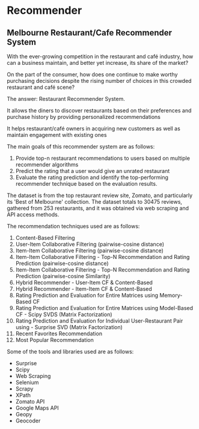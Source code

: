 # Recommender

Melbourne Restaurant/Cafe Recommender System
--------------------------------------------

With the ever-growing competition in the restaurant and café industry, how can a business maintain, and better yet increase, its share of the market?

On the part of the consumer, how does one continue to make worthy purchasing decisions despite the rising number of choices in this crowded restaurant and café scene?

The answer: Restaurant Recommender System.

It allows the diners to discover restaurants based on their preferences and purchase history by providing personalized recommendations

It helps restaurant/café owners in acquiring new customers as well as maintain engagement with existing ones

The main goals of this recommender system are as follows:
1. Provide top-n restaurant recommendations to users based on multiple recommender algorithms
2. Predict the rating that a user would give an unrated restaurant
3. Evaluate the rating prediction and identify the top-performing recommender technique based on the evaluation results.

The dataset is from the top restaurant review site, Zomato, and particularly its 'Best of Melbourne' collection. The dataset totals to 30475 reviews, gathered from 253 restaurants, and it was obtained via web scraping and API access methods. 

The recommendation techniques used are as follows:
1. Content-Based Filtering
2. User-Item Collaborative Filtering (pairwise-cosine distance)
3. Item-Item Collaborative Filtering (pairwise-cosine distance)
4. Item-Item Collaborative Filtering - Top-N Recommendation and Rating Prediction (pairwise-cosine distance)
5. Item-Item Collaborative Filtering - Top-N Recommendation and Rating Prediction (pairwise-cosine Similarity)
6. Hybrid Recommender - User-Item CF & Content-Based
7. Hybrid Recommender - Item-Item CF & Content-Based
8. Rating Prediction and Evaluation for Entire Matrices using Memory-Based CF
9. Rating Prediction and Evaluation for Entire Matrices using Model-Based CF - Scipy SVDS (Matrix Factorization)
10. Rating Prediction and Evaluation for Individual User-Restaurant Pair using - Surprise SVD (Matrix Factorization)
11. Recent Favorites Recommendation
12. Most Popular Recommendation

Some of the tools and libraries used are as follows:
- Surprise
- Scipy
- Web Scraping
- Selenium
- Scrapy
- XPath
- Zomato API
- Google Maps API
- Geopy
- Geocoder
